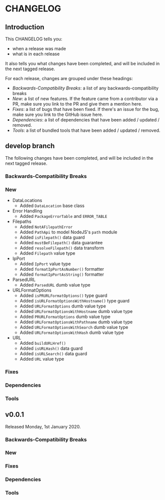 # CHANGELOG

## Introduction

This CHANGELOG tells you:

* when a release was made
* what is in each release

It also tells you what changes have been completed, and will be included in the next tagged release.

For each release, changes are grouped under these headings:

* _Backwards-Compatibility Breaks_: a list of any backwards-compatibility breaks
* _New_: a list of new features. If the feature came from a contributor via a PR, make sure you link to the PR and give them a mention here.
* _Fixes_: a list of bugs that have been fixed. If there's an issue for the bug, make sure you link to the GitHub issue here.
* _Dependencies_: a list of dependencies that have been added / updated / removed.
* _Tools_: a list of bundled tools that have been added / updated / removed.

## develop branch

The following changes have been completed, and will be included in the next tagged release.

### Backwards-Compatibility Breaks

### New

* DataLocations
  - Added `DataLocation` base class
* Error Handling
  - Added `PackageErrorTable` and `ERROR_TABLE`
* Filepaths
  - Added `NotAFilepathError`
  - Added `PathApi` to model NodeJS's `path` module
  - Added `isFilepath()` data guard
  - Added `mustBeFilepath()` data guarantee
  - Added `resolveFilepath()` data transform
  - Added `Filepath` value type
* IpPort
  - Added `IpPort` value type
  - Added `formatIpPortAsNumber()` formatter
  - Added `formatIpPortAsString()` formatter
* ParsedURL
  - Added `ParsedURL` dumb value type
* URLFormatOptions
  - Added `isPRURLFormatOptions()` type guard
  - Added `isURLFormatOptionsWithHostname()` type guard
  - Added `URLFormatOptions` dumb value type
  - Added `URLFormatOptionsWithHostname` dumb value type
  - Added `PRURLFormatOptions` dumb value type
  - Added `URLFormatOptionsWithPathname` dumb value type
  - Added `URLFormatOptionsWithSearch` dumb value type
  - Added `URLFormatOptionsWithHash` dumb value type
* URL
  - Added `buildURLHref()`
  - Added `isURLHash()` data guard
  - Added `isURLSearch()` data guard
  - Added `URL` value type

### Fixes

### Dependencies

### Tools

## v0.0.1

Released Monday, 1st January 2020.

### Backwards-Compatibility Breaks

### New

### Fixes

### Dependencies

### Tools
